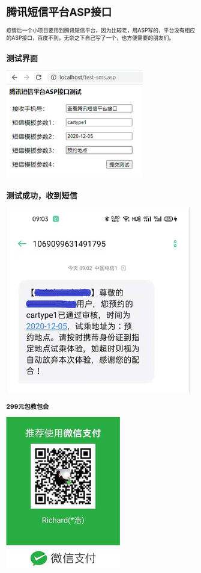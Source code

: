 # 腾讯短信平台ASP接口
疫情后一个小项目要用到腾讯短信平台，因为比较老，用ASP写的，平台没有相应的ASP接口，百度不到，无奈之下自己写了一个，也方便需要的朋友们。
## 测试界面
![测试界面](test-sms.png)
## 测试成功，收到短信 
![测试成功，收到短信](sms_sucess.png)
### 299元包教包会
![299元包教包会](wepay.jpg)
